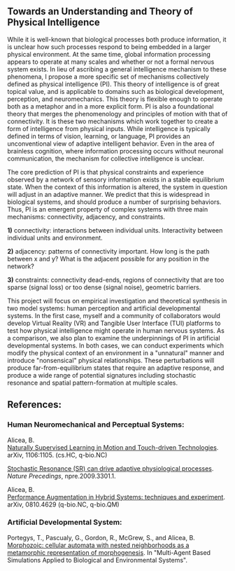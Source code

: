 ## Towards an Understanding and Theory of Physical Intelligence

While it is well-known that biological processes both produce information, it is unclear how such processes respond to being embedded in a larger physical environment. At the same time, global information processing appears to operate at many scales and whether or not a formal nervous system exists. In lieu of ascribing a general intelligence mechanism to these phenomena, I propose a more specific set of mechanisms collectively defined as physical intelligence (PI). This theory of intelligence is of great topical value, and is applicable to domains such as biological development, perception, and neuromechanics. This theory is flexible enough to operate both as a metaphor and in a more explicit form. PI is also a foundational theory that merges the phenomenology and principles of motion with that of connectivity. It is these two mechanisms which work together to create a form of intelligence from physical inputs. While intelligence is typically defined in terms of vision, learning, or language, PI provides an unconventional view of adaptive intelligent behavior. Even in the area of brainless cognition, where information processing occurs without neuronal communication, the mechanism for collective intelligence is unclear.  

The core prediction of PI is that physical constraints and experience observed by a network of sensory information exists in a stable equilibrium state. When the context of this information is altered, the system in question will adjust in an adaptive manner. We predict that this is widespread in biological systems, and should produce a number of surprising behaviors. Thus, PI is an emergent property of complex systems with three main mechanisms: connectivity, adjacency, and constraints.  

**1)** connectivity: interactions between individual units. Interactivity between individual units and environment.  

**2)** adjacency: patterns of connectivity important. How long is the path between x and y? What is the adjacent possible for any position in the network?  

**3)** constraints: connectivity dead-ends, regions of connectivity that are too sparse (signal loss) or too dense (signal noise), geometric barriers.  

This project will focus on empirical investigation and theoretical synthesis in two model systems: human perception and artificial developmental systems. In the first case, myself and a community of collaborators would develop Virtual Reality (VR) and Tangible User Interface (TUI) platforms to test how physical intelligence might operate in human nervous systems. As a comparison, we also plan to examine the underpinnings of PI in artificial developmental systems.  In both cases, we can conduct experiments which modify the physical context of an environment in a "unnatural" manner and introduce "nonsensical" physical relationships. These perturbations will produce far-from-equilibrium states that require an adaptive response, and produce a wide range of potential signatures including stochastic resonance and spatial pattern-formation at multiple scales.

## References:

### Human Neuromechanical and Perceptual Systems:

Alicea, B.  
[Naturally Supervised Learning in Motion and Touch-driven Technologies](https://arxiv.org/abs/1106.1105). arXiv, 1106:1105. (cs.HC, q-bio.NC)

[Stochastic Resonance (SR) can drive adaptive physiological processes](http://precedings.nature.com/documents/3301/version/1). _Nature Precedings_, npre.2009.3301.1.  

Alicea, B.  
[Performance Augmentation in Hybrid Systems: techniques and experiment](https://arxiv.org/abs/0810.4629). arXiv, 0810.4629 (q-bio.NC, q-bio.QM)  

### Artificial Developmental System:
Portegys, T., Pascualy, G., Gordon, R., McGrew, S., and Alicea, B.  
[Morphozoic: cellular automata with nested neighborhoods as a metamorphic representation of morphogenesis](https://www.academia.edu/30534372/Morphozoic_Cellular_Automata_with_Nested_Neighborhoods_as_a_Metamorphic_Representation_of_Morphogenesis). In "Multi-Agent Based Simulations Applied to Biological and Environmental Systems".  
